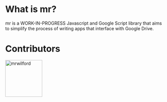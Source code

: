 # What is mr?

mr is a WORK-IN-PROGRESS Javascript and Google Script library that aims to simplify the process of writing apps that interface with Google Drive.

# Contributors

[<img alt="mrwilford" src="https://avatars3.githubusercontent.com/u/7028532?v=4&s=117" width="117">](https://github.com/mrwilford)

